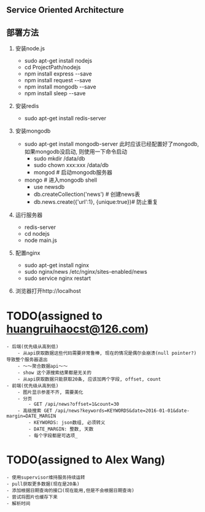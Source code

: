 ## Service Oriented Architecture

## 部署方法

1. 安装node.js
    - sudo apt-get install nodejs
    - cd ProjectPath/nodejs
    - npm install express --save
    - npm install request --save
    - npm install mongodb --save
    - npm install sleep --save
1. 安装redis
    - sudo apt-get install redis-server
2. 安装mongodb
    - sudo apt-get install mongodb-server
        此时应该已经配置好了mongodb, 如果mongodb没启动, 则使用一下命令启动
        - sudo mkdir /data/db
        - sudo chown xxx:xxx /data/db
        - mongod # 启动mongodb服务器
    - mongo # 进入mongodb shell
        - use newsdb
        - db.createCollection('news') # 创建news表
        - db.news.create({'url':1}, {unique:true})# 防止重复
3. 运行服务器
    - redis-server
    - cd nodejs
    - node main.js
4. 配置nginx
    - sudo apt-get install nginx
    - sudo nginx/news /etc/nginx/sites-enabled/news
    - sudo service nginx restart
    
5. 浏览器打开http://localhost

#  TODO(assigned to huangruihaocst@126.com)
    - 后端(优先级从高到低)
        - 从api获取数据这些代码需要非常鲁棒, 现在的情况是偶尔会崩溃(null pointer?)导致整个服务器退出
        - ～～聚合数据api～～
        - show 这个源搜索结果都是无关的
        - 从api获取数据只能获取20条, 应该加两个字段, offset, count
    - 前端(优先级从高到低)
        - 图片显示参差不齐, 需要美化
        - 分页 
            - GET /api/news?offset=1&count=30
        - 高级搜索 GET /api/news?keywords=KEYWORDS&date=2016-01-01&date-margin=DATE_MARGIN
            - KEYWORDS: json数组, 必须转义
            - DATE_MARGIN: 整数, 天数
            - 每个字段都是可选项_
    
# TODO(assigned to Alex Wang)
    - 使用supervisor维持服务持续运转
    - pull获取更多数据(现在是20条)
    - 添加根据日期查询的接口(现在能用,但是不会根据日期查询)
    - 尝试将图片也缓存下来
    - 解析时间
